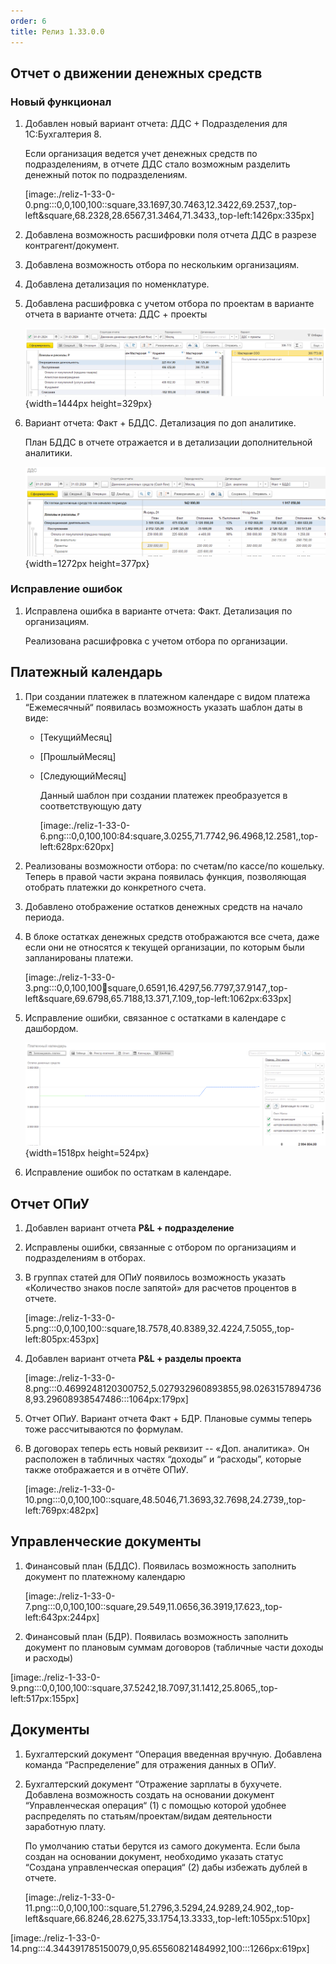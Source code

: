 ```yaml
---
order: 6
title: Релиз 1.33.0.0
---
```


## Отчет о движении денежных средств

### Новый функционал

1. Добавлен новый вариант отчета: ДДС + Подразделения для 1С:Бухгалтерия 8.

   Если организация ведется учет денежных средств по подразделениям, в отчете ДДС стало возможным разделить денежный поток по подразделениям.

   [image:./reliz-1-33-0-0.png:::0,0,100,100::square,33.1697,30.7463,12.3422,69.2537,,top-left&square,68.2328,28.6567,31.3464,71.3433,,top-left:1426px:335px]

2. Добавлена возможность расшифровки поля отчета ДДС в разрезе контрагент/документ.

3. Добавлена возможность отбора по нескольким организациям.

4. Добавлена детализация по номенклатуре.

5. Добавлена расшифровка с учетом отбора по проектам в варианте отчета в варианте отчета: ДДС + проекты

   ![](./reliz-1-33-0.png){width=1444px height=329px}

6. Вариант отчета: Факт + БДДС. Детализация по доп аналитике.

   План БДДС в отчете отражается и в детализации дополнительной аналитики.

   ![](./reliz-1-33-0-2.png){width=1272px height=377px}

### Исправление ошибок

1. Исправлена ошибка в варианте отчета: Факт. Детализация по организациям.

   Реализована расшифровка с учетом отбора по организации.

## Платежный календарь

1. При создании платежек в платежном календаре с видом платежа “Ежемесячный“ появилась возможность указать шаблон даты в виде:

   -  \[ТекущийМесяц\]

   -  \[ПрошлыйМесяц\]

   -  \[СледующийМесяц\]

      Данный шаблон при создании платежек преобразуется в соответствующую дату

      [image:./reliz-1-33-0-6.png:::0,0,100,100:84:square,3.0255,71.7742,96.4968,12.2581,,top-left:628px:620px]

2. Реализованы возможности отбора: по счетам/по кассе/по кошельку. Теперь в правой части экрана появилась функция, позволяющая отобрать платежки до конкретного счета.

3. Добавлено отображение остатков денежных средств на начало периода.

4. В блоке остатках денежных средств отображаются все счета, даже если они не относятся к текущей организации, по которым были запланированы платежи.

   [image:./reliz-1-33-0-3.png:::0,0,100,100:100:square,0.6591,16.4297,56.7797,37.9147,,top-left&square,69.6798,65.7188,13.371,7.109,,top-left:1062px:633px]

5. Исправление ошибки, связанное с остатками в календаре с дашбордом.

   ![](./reliz-1-33-0-4.png){width=1518px height=524px}

6. Исправление ошибок по остаткам в календаре.

## Отчет ОПиУ

1. Добавлен вариант отчета **P&L + подразделение**

2. Исправлены ошибки, связанные с отбором по организациям и подразделениям в отборах.

3. В группах статей для ОПиУ появилось возможность указать «Количество знаков после запятой» для расчетов процентов в отчете.

   [image:./reliz-1-33-0-5.png:::0,0,100,100::square,18.7578,40.8389,32.4224,7.5055,,top-left:805px:453px]

4. Добавлен вариант отчета **P&L + разделы проекта**

   [image:./reliz-1-33-0-8.png:::0.4699248120300752,5.027932960893855,98.02631578947368,93.29608938547486:::1064px:179px]

5. Отчет ОПиУ. Вариант отчета Факт + БДР. Плановые суммы теперь тоже рассчитываются по формулам.

6. В договорах теперь есть новый реквизит -- «Доп. аналитика». Он расположен в табличных частях “доходы” и “расходы”, которые также отображается и в отчёте ОПиУ.

   [image:./reliz-1-33-0-10.png:::0,0,100,100::square,48.5046,71.3693,32.7698,24.2739,,top-left:769px:482px]

## Управленческие документы

1. Финансовый план (БДДС). Появилась возможность заполнить документ по платежному календарю

   [image:./reliz-1-33-0-7.png:::0,0,100,100::square,29.549,11.0656,36.3919,17.623,,top-left:643px:244px]

2. Финансовый план (БДР). Появилась возможность заполнить документ по плановым суммам договоров (табличные части доходы и расходы)

[image:./reliz-1-33-0-9.png:::0,0,100,100::square,37.5242,18.7097,31.1412,25.8065,,top-left:517px:155px]

## Документы

1. Бухгалтерский документ “Операция введенная вручную. Добавлена команда “Распределение” для отражения данных в ОПиУ.

2. Бухгалтерский документ “Отражение зарплаты в бухучете. Добавлена возможность создать на основании документ “Управленческая операция“ (1) с помощью которой удобнее распределять по статьям/проектам/видам деятельности заработную плату.

   По умолчанию статьи берутся из самого документа. Если была создан на основании документ, необходимо указать статус “Создана управленческая операция“ (2) дабы избежать дублей в отчете.

   [image:./reliz-1-33-0-11.png:::0,0,100,100::square,51.2796,3.5294,24.9289,24.902,,top-left&square,66.8246,28.6275,33.1754,13.3333,,top-left:1055px:510px]

[image:./reliz-1-33-0-14.png:::4.344391785150079,0,95.65560821484992,100:::1266px:619px]